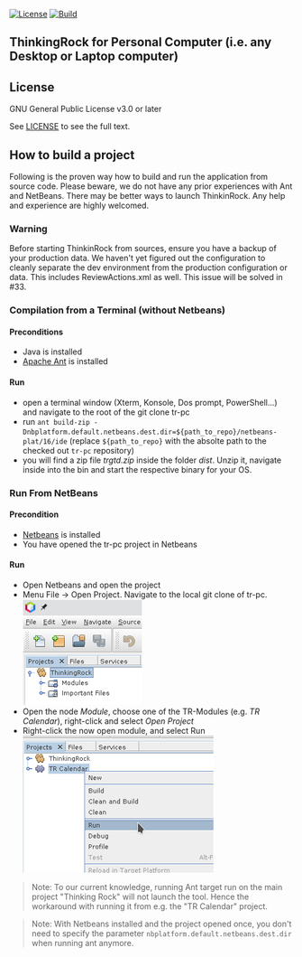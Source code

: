 [![License](https://img.shields.io/github/license/thinkingrock-gtd/tr-pc)](https://github.com/thinkingrock-gtd/tr-pc/blob/master/LICENSE)
[![Build](https://img.shields.io/github/actions/workflow/status/ursjoss/tr-pc/build.yml?branch=main)](https://github.com/ursjoss/tr-pc/actions?query=workflow%3AJavaCI+branch%3Amain)

## ThinkingRock for Personal Computer (i.e. any Desktop or Laptop computer)


## License

GNU General Public License v3.0 or later

See [LICENSE](https://github.com/thinkingrock-gtd/tr-pc/blob/master/LICENSE) to see the full text.

## How to build a project
Following is the proven way how to build and run the application from source code.
Please beware, we do not have any prior experiences with Ant and NetBeans.
There may be better ways to launch ThinkinRock.
Any help and experience are highly welcomed.

### Warning
Before starting ThinkinRock from sources, ensure you have a backup of your production data.
We haven't yet figured out the configuration to cleanly separate the dev environment from the production configuration or data.
This includes ReviewActions.xml as well.
This issue will be solved in #33.

### Compilation from a Terminal (without Netbeans)

#### Preconditions
- Java is installed
- [Apache Ant](https://ant.apache.org/manual/install.html) is installed

#### Run
- open a terminal window (Xterm, Konsole, Dos prompt, PowerShell...) and navigate to the root of the git clone tr-pc
- run `ant build-zip -Dnbplatform.default.netbeans.dest.dir=${path_to_repo}/netbeans-plat/16/ide` (replace `${path_to_repo}` with the absolte path to the checked out `tr-pc` repository)
- you will find a zip file *trgtd.zip* inside the folder *dist*.
  Unzip it, navigate inside into the bin and start the respective binary for your OS.

### Run From NetBeans

#### Precondition

- [Netbeans](https://netbeans.apache.org/download/index.html) is installed
- You have opened the tr-pc project in Netbeans

#### Run
- Open Netbeans and open the project
- Menu File -> Open Project. Navigate to the local git clone of tr-pc.\
![Project](/docs/images/readme_project.png)
- Open the node *Module*, choose one of the TR-Modules (e.g. *TR Calendar*), right-click and select *Open Project*
- Right-click the now open module, and select Run\
![Project run](/docs/images/readme_run.png)
> Note: To our current knowledge, running Ant target run on the main project "Thinking Rock" will not launch the tool. Hence the workaround with running it from e.g. the "TR Calendar" project.

> Note: With Netbeans installed and the project opened once, you don't need to specify the parameter `nbplatform.default.netbeans.dest.dir` when running ant anymore.

